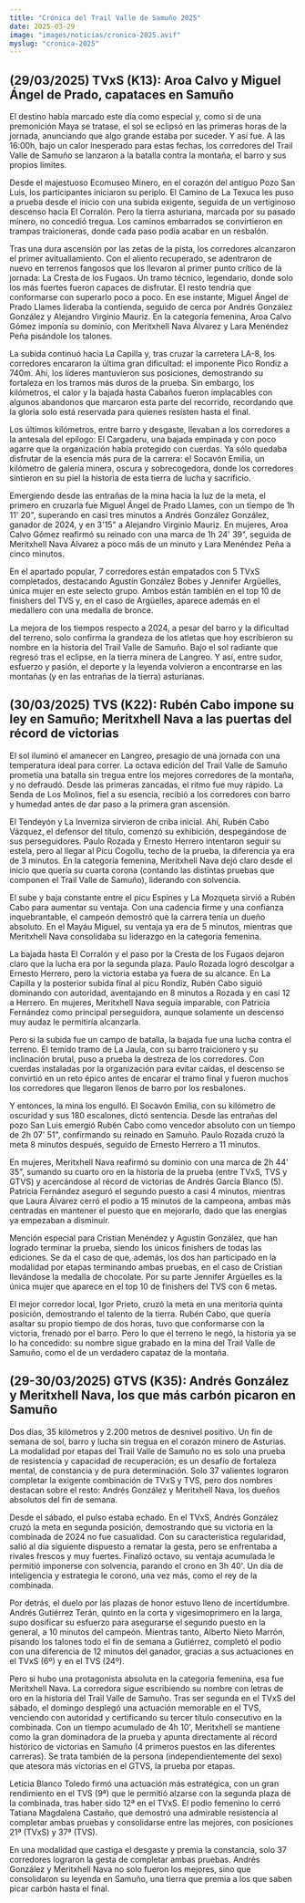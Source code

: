 ```yaml
---
title: "Crónica del Trail Valle de Samuño 2025"
date: 2025-03-29
image: "images/noticias/cronica-2025.avif"
myslug: "cronica-2025"
---
```


<h2>(29/03/2025) TVxS (K13): Aroa Calvo y Miguel Ángel de Prado, capataces en Samuño</h2>

<p>El destino había marcado este día como especial y, como si de una premonición Maya se tratase, el sol se eclipsó en las primeras horas de la jornada, anunciando que algo grande estaba por suceder. Y así fue. A las 16:00h, bajo un calor inesperado para estas fechas, los corredores del Trail Valle de Samuño se lanzaron a la batalla contra la montaña, el barro y sus propios límites.</p>

<p>Desde el majestuoso Ecomuseo Minero, en el corazón del antiguo Pozo San Luis, los participantes iniciaron su periplo. El Camino de La Texuca les puso a prueba desde el inicio con una subida exigente, seguida de un vertiginoso descenso hacia El Corralón. Pero la tierra asturiana, marcada por su pasado minero, no concedió tregua. Los caminos embarrados se convirtieron en trampas traicioneras, donde cada paso podía acabar en un resbalón.</p>

<p>Tras una dura ascensión por las zetas de la pista, los corredores alcanzaron el primer avituallamiento. Con el aliento recuperado, se adentraron de nuevo en terrenos fangosos que los llevaron al primer punto crítico de la jornada: La Cresta de los Fugaos. Un tramo técnico, legendario, donde solo los más fuertes fueron capaces de disfrutar. El resto tendría que conformarse con superarlo poco a poco. En ese instante, Miguel Ángel de Prado Llames lideraba la contienda, seguido de cerca por Andrés González González y Alejandro Virginio Mauriz. En la categoría femenina, Aroa Calvo Gómez imponía su dominio, con Meritxhell Nava Álvarez y Lara Menéndez Peña pisándole los talones.</p>

<p>La subida continuó hacia La Capilla y, tras cruzar la carretera LA-8, los corredores encararon la última gran dificultad: el imponente Pico Rondiz a 740m. Ahí, los líderes mantuvieron sus posiciones, demostrando su fortaleza en los tramos más duros de la prueba. Sin embargo, los kilómetros, el calor y la bajada hasta Cabaños fueron implacables con algunos abandonos que marcaron esta parte del recorrido, recordando que la gloria solo está reservada para quienes resisten hasta el final.</p>

<p>Los últimos kilómetros, entre barro y desgaste, llevaban a los corredores a la antesala del epílogo: El Cargaderu, una bajada empinada y con poco agarre que la organización había protegido con cuerdas. Ya sólo quedaba disfrutar de la esencia más pura de la carrera: el Socavón Emilia, un kilómetro de galería minera, oscura y sobrecogedora, donde los corredores sintieron en su piel la historia de esta tierra de lucha y sacrificio.</p>

<p>Emergiendo desde las entrañas de la mina hacia la luz de la meta, el primero en cruzarla fue Miguel Ángel de Prado Llames, con un tiempo de 1h 11' 20", superando en casi tres minutos a Andrés González González, ganador de 2024, y en 3'15" a Alejandro Virginio Mauriz. En mujeres, Aroa Calvo Gómez reafirmó su reinado con una marca de 1h 24' 39", seguida de Meritxhell Nava Álvarez a poco más de un minuto y Lara Menéndez Peña a cinco minutos.</p>

<p>En el apartado popular, 7 corredores están empatados con 5 TVxS completados, destacando Agustín González Bobes y Jennifer Argüelles, única mujer en este selecto grupo. Ambos están también en el top 10 de finishers del TVS y, en el caso de Argüelles, aparece además en el medallero con una medalla de bronce.</p>

<p>La mejora de los tiempos respecto a 2024, a pesar del barro y la dificultad del terreno, solo confirma la grandeza de los atletas que hoy escribieron su nombre en la historia del Trail Valle de Samuño. Bajo el sol radiante que regresó tras el eclipse, en la tierra minera de Langreo. Y así, entre sudor, esfuerzo y pasión, el deporte y la leyenda volvieron a encontrarse en las montañas (y en las entrañas de la tierra) asturianas.</p>

<h2>(30/03/2025) TVS (K22): Rubén Cabo impone su ley en Samuño; Meritxhell Nava a las puertas del récord de victorias</h2>

<p>El sol iluminó el amanecer en Langreo, presagio de una jornada con una temperatura ideal para correr. La octava edición del Trail Valle de Samuño prometía una batalla sin tregua entre los mejores corredores de la montaña, y no defraudó. Desde las primeras zancadas, el ritmo fue muy rápido. La Senda de Los Molinos, fiel a su esencia, recibió a los corredores con barro y humedad antes de dar paso a la primera gran ascensión.</p>

<p>El Tendeyón y La Inverniza sirvieron de criba inicial. Ahí, Rubén Cabo Vázquez, el defensor del título, comenzó su exhibición, despegándose de sus perseguidores. Paulo Rozada y Ernesto Herrero intentaron seguir su estela, pero al llegar al Picu Cogollu, techo de la prueba, la diferencia ya era de 3 minutos. En la categoría femenina, Meritxhell Nava dejó claro desde el inicio que quería su cuarta corona (contando las distintas pruebas que componen el Trail Valle de Samuño), liderando con solvencia.</p>

<p>El sube y baja constante entre el picu Espines y La Mozqueta sirvió a  Rubén Cabo para aumentar su ventaja. Con una cadencia firme y una confianza inquebrantable, el campeón demostró que la carrera tenía un dueño absoluto. En el Mayáu Miguel, su ventaja ya era de 5 minutos, mientras que Meritxhell Nava consolidaba su liderazgo en la categoría femenina.</p>

<p>La bajada hasta El Corralón y el paso por la Cresta de los Fugaos dejaron claro que la lucha era por la segunda plaza. Paulo Rozada logró descolgar a Ernesto Herrero, pero la victoria estaba ya fuera de su alcance. En La Capilla y la posterior subida final al picu Rondiz, Rubén Cabo siguió dominando con autoridad, aventajando en 8 minutos a Rozada y en casi 12 a Herrero. En mujeres, Meritxhell Nava seguía imparable, con Patricia Fernández como principal perseguidora, aunque solamente un descenso muy audaz le permitiría alcanzarla.</p>

<p>Pero si la subida fue un campo de batalla, la bajada fue una lucha contra el terreno. El temido tramo de La Jaula, con su barro traicionero y su inclinación brutal, puso a prueba la destreza de los corredores. Con cuerdas instaladas por la organización para evitar caídas, el descenso se convirtió en un reto épico antes de encarar el tramo final y fueron muchos los corredores que llegaron llenos de barro por los resbalones.</p>

<p>Y entonces, la mina los engulló. El Socavón Emilia, con su kilómetro de oscuridad y sus 180 escalones, dictó sentencia. Desde las entrañas del pozo San Luis emergió Rubén Cabo como vencedor absoluto con un tiempo de 2h 07' 51", confirmando su reinado en Samuño. Paulo Rozada cruzó la meta 8 minutos después, seguido de Ernesto Herrero a 11 minutos.</p>

<p>En mujeres, Meritxhell Nava reafirmó su dominio con una marca de 2h 44' 35", sumando su cuarto oro en la historia de la prueba (entre TVxS, TVS y GTVS) y acercándose al récord de victorias de Andrés García Blanco (5). Patricia Fernández aseguró el segundo puesto a casi 4 minutos, mientras que Laura Álvarez cerró el podio a 15 minutos de la campeona, ambas más centradas en mantener el puesto que en mejorarlo, dado que las energías ya empezaban a disminuir.</p>

<p>Mención especial para Cristian Menéndez y Agustín González, que han logrado terminar la prueba, siendo los únicos finishers de todas las ediciones. Se da el caso de que, además, los dos han participado en la modalidad por etapas terminando ambas pruebas, en el caso de Cristian llevándose la medalla de chocolate. Por su parte Jennifer Argüelles es la única mujer que aparece en el top 10 de finishers del TVS con 6 metas.</p>

<p>El mejor corredor local, Igor Prieto, cruzó la meta en una meritoria quinta posición, demostrando el talento de la tierra. Rubén Cabo, que quería asaltar su propio tiempo de dos horas, tuvo que conformarse con la victoria, frenado por el barro. Pero lo que el terreno le negó, la historia ya se lo ha concedido: su nombre sigue grabado en la mina del Trail Valle de Samuño, como el de un verdadero capataz de la montaña.</p>

<h2>(29-30/03/2025) GTVS (K35): Andrés González y Meritxhell Nava, los que más carbón picaron en Samuño</h2>

<p>Dos días, 35 kilómetros y 2.200 metros de desnivel positivo. Un fin de semana de sol, barro y lucha sin tregua en el corazón minero de Asturias. La modalidad por etapas del Trail Valle de Samuño no es solo una prueba de resistencia y capacidad de recuperación; es un desafío de fortaleza mental, de constancia y de pura determinación. Solo 37 valientes lograron completar la exigente combinación de TVxS y TVS, pero dos nombres destacan sobre el resto: Andrés González y Meritxhell Nava, los dueños absolutos del fin de semana.</p>

<p>Desde el sábado, el pulso estaba echado. En el TVxS, Andrés González cruzó la meta en segunda posición, demostrando que su victoria en la combinada de 2024 no fue casualidad. Con su característica regularidad, salió al día siguiente dispuesto a rematar la gesta, pero se enfrentaba a rivales frescos y muy fuertes. Finalizó octavo, su ventaja acumulada le permitió imponerse con solvencia, parando el crono en 3h 40'. Un día de inteligencia y estrategia le coronó, una vez más, como el rey de la combinada.</p>

<p>Por detrás, el duelo por las plazas de honor estuvo lleno de incertidumbre. Andrés Gutiérrez Terán, quinto en la corta y vigesimoprimero en la larga, supo dosificar su esfuerzo para asegurarse el segundo puesto en la general, a 10 minutos del campeón. Mientras tanto, Alberto Nieto Marrón, pisando los talones todo el fin de semana a Gutiérrez, completó el podio con una diferencia de 12 minutos del ganador, gracias a sus actuaciones en el TVxS (6º) y en el TVS (24º).</p>

<p>Pero si hubo una protagonista absoluta en la categoría femenina, esa fue Meritxhell Nava. La corredora sigue escribiendo su nombre con letras de oro en la historia del Trail Valle de Samuño. Tras ser segunda en el TVxS del sábado, el domingo desplegó una actuación memorable en el TVS, venciendo con autoridad y certificando su tercer título consecutivo en la combinada. Con un tiempo acumulado de 4h 10', Meritxhell se mantiene como la gran dominadora de la prueba y apunta directamente al récord histórico de victorias en Samuño (4 primeros puestos en las diferentes carreras). Se trata también de la persona (independientemente del sexo) que atesora más victorias en el GTVS, la prueba por etapas.</p>

<p>Leticia Blanco Toledo firmó una actuación más estratégica, con un gran rendimiento en el TVS (9ª) que le permitió alzarse con la segunda plaza de la combinada, tras haber sido 12ª en el TVxS. El podio femenino lo cerró Tatiana Magdalena Castaño, que demostró una admirable resistencia al completar ambas pruebas y consolidarse entre las mejores, con posiciones 21ª (TVxS) y 37ª (TVS).</p>

<p>En una modalidad que castiga el desgaste y premia la constancia, solo 37 corredores lograron la gesta de completar ambas pruebas. Andrés González y Meritxhell Nava no solo fueron los mejores, sino que consolidaron su leyenda en Samuño, una tierra que premia a los que saben picar carbón hasta el final.</p>